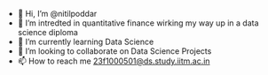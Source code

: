 - 👋 Hi, I’m @nitilpoddar
- 👀 I’m intredted in quantitative finance wirking my way up in a data science diploma
- 🌱 I’m currently learning Data Science 
- 💞️ I’m looking to collaborate on Data Science Projects
- 📫 How to reach me 23f1000501@ds.study.iitm.ac.in


